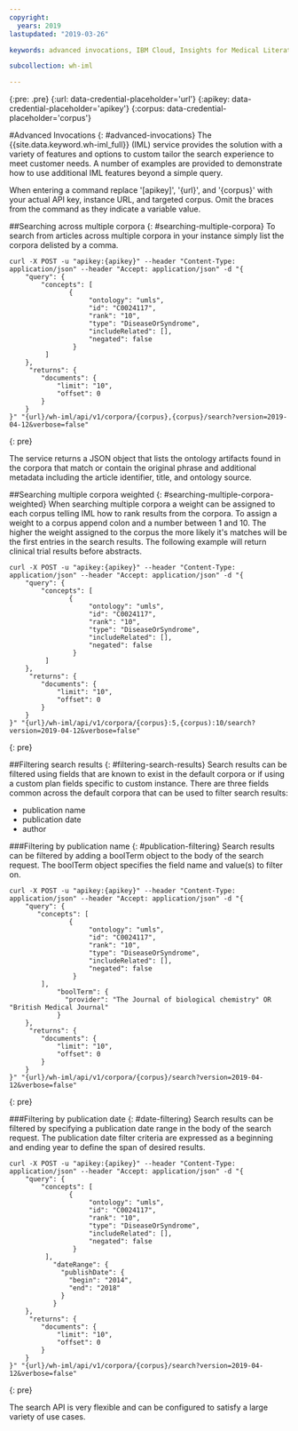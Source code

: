 ```yaml
---
copyright:
  years: 2019
lastupdated: "2019-03-26"

keywords: advanced invocations, IBM Cloud, Insights for Medical Literature

subcollection: wh-iml

---
```

{:pre: .pre}
{:url: data-credential-placeholder='url'}
{:apikey: data-credential-placeholder='apikey'}
{:corpus: data-credential-placeholder='corpus'}

#Advanced Invocations
{: #advanced-invocations}
The {{site.data.keyword.wh-iml_full}} (IML) service provides the solution with a variety of features and options to custom tailor the search experience to meet customer needs.  A number of examples are provided to demonstrate how to use additional IML features beyond a simple query.

When entering a command replace '[apikey]', '{url}', and '{corpus}' with your actual API key, instance URL, and targeted corpus.  Omit the braces from the command as they indicate a variable value.

##Searching across multiple corpora
{: #searching-multiple-corpora}
To search from articles across multiple corpora in your instance simply list the corpora delisted by a comma.
```
curl -X POST -u "apikey:{apikey}" --header "Content-Type: application/json" --header "Accept: application/json" -d "{
	"query": {
	    "concepts": [
	           {
	                "ontology": "umls",
	                "id": "C0024117",
	                "rank": "10",
	                "type": "DiseaseOrSyndrome",
	                "includeRelated": [],
	                "negated": false
	            }
	     ]
    },
     "returns": {
     	"documents": {
        	"limit": "10",
        	"offset": 0
    	}
    }
}" "{url}/wh-iml/api/v1/corpora/{corpus},{corpus}/search?version=2019-04-12&verbose=false"
```
{: pre}

The service returns a JSON object that lists the ontology artifacts found in the corpora that match or contain the original phrase and additional metadata including the article identifier, title, and ontology source.

##Searching multiple corpora weighted
{: #searching-multiple-corpora-weighted}
When searching multiple corpora a weight can be assigned to each corpus telling IML how to rank results from the corpora.  To assign a weight to a corpus append colon and a number between 1 and 10.  The higher the weight assigned to the corpus the more likely it's matches will be the first entries in the search results.  The following example will return clinical trial results before abstracts.
```
curl -X POST -u "apikey:{apikey}" --header "Content-Type: application/json" --header "Accept: application/json" -d "{
    "query": {
	    "concepts": [
	           {
	                "ontology": "umls",
	                "id": "C0024117",
	                "rank": "10",
	                "type": "DiseaseOrSyndrome",
	                "includeRelated": [],
	                "negated": false
	            }
	     ]
    },
     "returns": {
     	"documents": {
        	"limit": "10",
        	"offset": 0
    	}
    }
}" "{url}/wh-iml/api/v1/corpora/{corpus}:5,{corpus):10/search?version=2019-04-12&verbose=false"
```
{: pre}

##Filtering search results
{: #filtering-search-results}
Search results can be filtered using fields that are known to exist in the default corpora or if using a custom plan fields specific to custom instance.  There are three fields common across the default corpora that can be used to filter search results:
- publication name
- publication date
- author

###Filtering by publication name
{: #publication-filtering}
Search results can be filtered by adding a boolTerm object to the body of the search request.  The boolTerm object specifies the field name and value(s) to filter on.
```
curl -X POST -u "apikey:{apikey}" --header "Content-Type: application/json" --header "Accept: application/json" -d "{
    "query": {
	   "concepts": [
	           {
	                "ontology": "umls",
	                "id": "C0024117",
	                "rank": "10",
	                "type": "DiseaseOrSyndrome",
	                "includeRelated": [],
	                "negated": false
	            }
	    ],
            "boolTerm": {
              "provider": "The Journal of biological chemistry" OR "British Medical Journal"
            }
    },
     "returns": {
     	"documents": {
        	"limit": "10",
        	"offset": 0
    	}
    }
}" "{url}/wh-iml/api/v1/corpora/{corpus}/search?version=2019-04-12&verbose=false"
```
{: pre}

###Filtering by publication date
{: #date-filtering}
Search results can be filtered by specifying a publication date range in the body of the search request.  The publication date filter criteria are expressed as a beginning and ending year to define the span of desired results.
```
curl -X POST -u "apikey:{apikey}" --header "Content-Type: application/json" --header "Accept: application/json" -d "{
    "query": {
	    "concepts": [
	           {
	                "ontology": "umls",
	                "id": "C0024117",
	                "rank": "10",
	                "type": "DiseaseOrSyndrome",
	                "includeRelated": [],
	                "negated": false
	            }
	     ],
           "dateRange": {
             "publishDate": {
               "begin": "2014",
               "end": "2018"
             }
           }
    },
     "returns": {
     	"documents": {
        	"limit": "10",
        	"offset": 0
    	}
    }
}" "{url}/wh-iml/api/v1/corpora/{corpus}/search?version=2019-04-12&verbose=false"
```
{: pre}

The search API is very flexible and can be configured to satisfy a large variety of use cases.